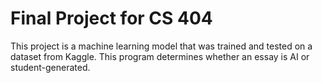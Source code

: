 # Final Project for CS 404

This project is a machine learning model that was trained and tested on a dataset from Kaggle. This program determines whether an essay is AI or student-generated. 
